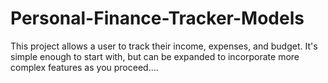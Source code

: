 # Personal-Finance-Tracker-Models
This project allows a user to track their income, expenses, and budget. It's simple enough to start with, but can be expanded to incorporate more complex features as you proceed....
